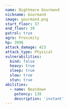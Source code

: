 ```yaml
---
name: Nightmare Gourmand
nickname: Gourmand
image: gourmand.png
start_floor: 37
end_floor: 39
patrol: true
agro: Proximity
hp: 3996
attack_damage: 423
attack_type: Physical
vulnerabilities:
  bind: false
  heavy: true
  sleep: true
  slow: true
  stun: true
abilities:
  - name: Beatdown
    potency: 130
    description: 'instant'
---
```

